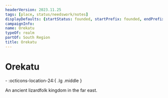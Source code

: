 ```yaml
---
headerVersion: 2023.11.25
tags: [place, status/needswork/notes]
displayDefaults: {startStatus: founded, startPrefix: founded, endPrefix: destroyed, endStatus: destroyed}
campaignInfo:
name: Orekatu
typeOf: realm
partOf: South Region
title: Orekatu
---
```

# Orekatu
<div class="grid cards ext-narrow-margin ext-one-column" markdown>
-    :octicons-location-24:{ .lg .middle }   
</div>


An ancient lizardfolk kingdom in the far east. 

